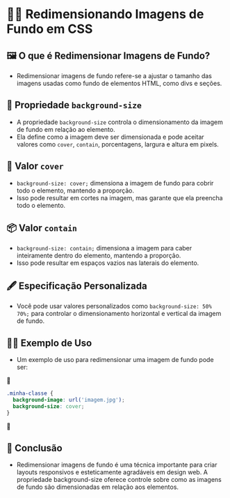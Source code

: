 # 📏📐 Redimensionando Imagens de Fundo em CSS

## 🖼️ O que é Redimensionar Imagens de Fundo?
- Redimensionar imagens de fundo refere-se a ajustar o tamanho das imagens usadas como fundo de elementos HTML, como divs e seções.

## 🧩 Propriedade `background-size`
- A propriedade `background-size` controla o dimensionamento da imagem de fundo em relação ao elemento.
- Ela define como a imagem deve ser dimensionada e pode aceitar valores como `cover`, `contain`, porcentagens, largura e altura em pixels.

## 📏 Valor `cover`
- `background-size: cover;` dimensiona a imagem de fundo para cobrir todo o elemento, mantendo a proporção.
- Isso pode resultar em cortes na imagem, mas garante que ela preencha todo o elemento.

## 📦 Valor `contain`
- `background-size: contain;` dimensiona a imagem para caber inteiramente dentro do elemento, mantendo a proporção.
- Isso pode resultar em espaços vazios nas laterais do elemento.

## 🖋️ Especificação Personalizada
- Você pode usar valores personalizados como `background-size: 50% 70%;` para controlar o dimensionamento horizontal e vertical da imagem de fundo.

## 👩‍🏫 Exemplo de Uso
- Um exemplo de uso para redimensionar uma imagem de fundo pode ser:

📌

  ```css
  .minha-classe {
    background-image: url('imagem.jpg');
    background-size: cover;
  }
   ```

📌

## 🏁 Conclusão
- Redimensionar imagens de fundo é uma técnica importante para criar layouts responsivos e esteticamente agradáveis em design web.
A propriedade background-size oferece controle sobre como as imagens de fundo são dimensionadas em relação aos elementos.

